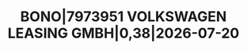 ---
layout: asset
title: BONO|7973951 VOLKSWAGEN LEASING GMBH|0,38|2026-07-20
isin: XS2343822842
---